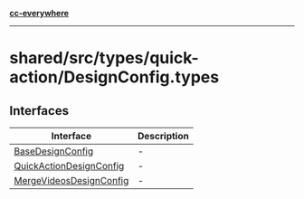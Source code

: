 [**cc-everywhere**](../../../../../index.md)

***

# shared/src/types/quick-action/DesignConfig.types

## Interfaces

| Interface | Description |
| ------ | ------ |
| [BaseDesignConfig](interfaces/base-design-config.md) | - |
| [QuickActionDesignConfig](interfaces/quick-action-design-config.md) | - |
| [MergeVideosDesignConfig](interfaces/merge-videos-design-config.md) | - |
